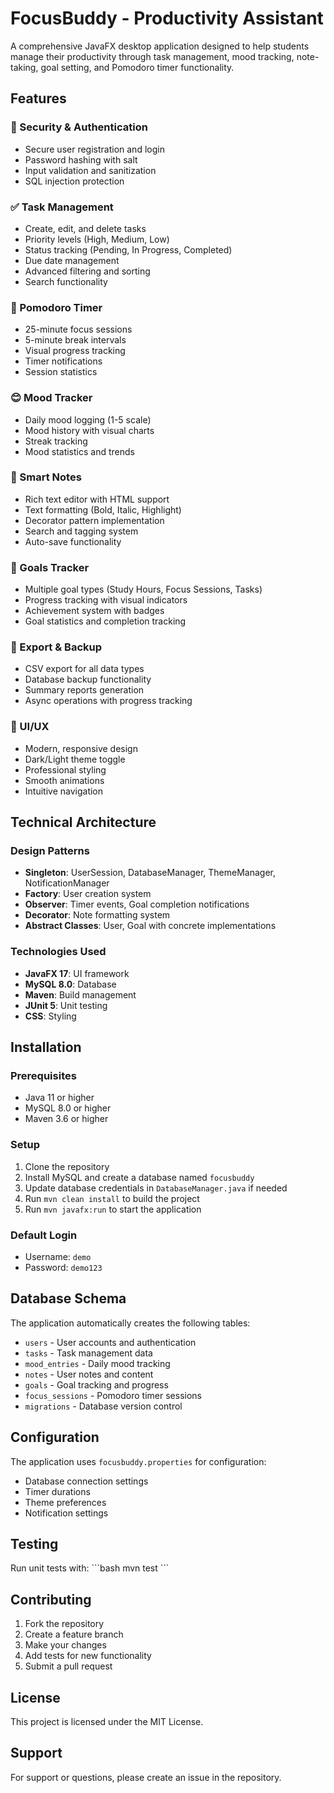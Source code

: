 # FocusBuddy - Productivity Assistant

A comprehensive JavaFX desktop application designed to help students manage their productivity through task management, mood tracking, note-taking, goal setting, and Pomodoro timer functionality.

## Features

### 🔐 Security & Authentication
- Secure user registration and login
- Password hashing with salt
- Input validation and sanitization
- SQL injection protection

### ✅ Task Management
- Create, edit, and delete tasks
- Priority levels (High, Medium, Low)
- Status tracking (Pending, In Progress, Completed)
- Due date management
- Advanced filtering and sorting
- Search functionality

### 🍅 Pomodoro Timer
- 25-minute focus sessions
- 5-minute break intervals
- Visual progress tracking
- Timer notifications
- Session statistics

### 😊 Mood Tracker
- Daily mood logging (1-5 scale)
- Mood history with visual charts
- Streak tracking
- Mood statistics and trends

### 📝 Smart Notes
- Rich text editor with HTML support
- Text formatting (Bold, Italic, Highlight)
- Decorator pattern implementation
- Search and tagging system
- Auto-save functionality

### 🎯 Goals Tracker
- Multiple goal types (Study Hours, Focus Sessions, Tasks)
- Progress tracking with visual indicators
- Achievement system with badges
- Goal statistics and completion tracking

### 💾 Export & Backup
- CSV export for all data types
- Database backup functionality
- Summary reports generation
- Async operations with progress tracking

### 🎨 UI/UX
- Modern, responsive design
- Dark/Light theme toggle
- Professional styling
- Smooth animations
- Intuitive navigation

## Technical Architecture

### Design Patterns
- **Singleton**: UserSession, DatabaseManager, ThemeManager, NotificationManager
- **Factory**: User creation system
- **Observer**: Timer events, Goal completion notifications
- **Decorator**: Note formatting system
- **Abstract Classes**: User, Goal with concrete implementations

### Technologies Used
- **JavaFX 17**: UI framework
- **MySQL 8.0**: Database
- **Maven**: Build management
- **JUnit 5**: Unit testing
- **CSS**: Styling

## Installation

### Prerequisites
- Java 11 or higher
- MySQL 8.0 or higher
- Maven 3.6 or higher

### Setup
1. Clone the repository
2. Install MySQL and create a database named `focusbuddy`
3. Update database credentials in `DatabaseManager.java` if needed
4. Run `mvn clean install` to build the project
5. Run `mvn javafx:run` to start the application

### Default Login
- Username: `demo`
- Password: `demo123`

## Database Schema

The application automatically creates the following tables:
- `users` - User accounts and authentication
- `tasks` - Task management data
- `mood_entries` - Daily mood tracking
- `notes` - User notes and content
- `goals` - Goal tracking and progress
- `focus_sessions` - Pomodoro timer sessions
- `migrations` - Database version control

## Configuration

The application uses `focusbuddy.properties` for configuration:
- Database connection settings
- Timer durations
- Theme preferences
- Notification settings

## Testing

Run unit tests with:
\`\`\`bash
mvn test
\`\`\`

## Contributing

1. Fork the repository
2. Create a feature branch
3. Make your changes
4. Add tests for new functionality
5. Submit a pull request

## License

This project is licensed under the MIT License.

## Support

For support or questions, please create an issue in the repository.

